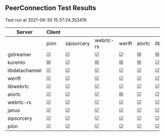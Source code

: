 ## PeerConnection Test Results
Test run at 2021-09-30 15:37:24.353419

| Server      | Client      |             |             |             |             |             |
|-------------|-------------|-------------|-------------|-------------|-------------|-------------|
|             | pion        | sipsorcery  | webrtc-rs   | werift      | aiortc      | libdatachannel|
| gstreamer   | &#9745;     | &#9745;     | &#9745;     | &#9745;     | &#x2612;    | &#x2612;    |
| kurento     | &#x2612;    | &#9745;     | &#x2612;    | &#x2612;    | &#x2612;    | &#9745;     |
| libdatachannel| &#9745;     | &#9745;     | &#9745;     | &#9745;     | &#9745;     | &#9745;     |
| werift      | &#9745;     | &#9745;     | &#9745;     | &#9745;     | &#9745;     | &#9745;     |
| libwebrtc   | &#9745;     | &#9745;     | &#9745;     | &#9745;     | &#9745;     | &#9745;     |
| aiortc      | &#9745;     | &#9745;     | &#9745;     | &#x2612;    | &#9745;     | &#9745;     |
| webrtc-rs   | &#9745;     | &#9745;     | &#9745;     | &#9745;     | &#9745;     | &#9745;     |
| janus       | &#9745;     | &#9745;     | &#9745;     | &#9745;     | &#9745;     | &#9745;     |
| sipsorcery  | &#9745;     | &#9745;     | &#9745;     | &#9745;     | &#9745;     | &#9745;     |
| pion        | &#9745;     | &#9745;     | &#9745;     | &#9745;     | &#9745;     | &#9745;     |
